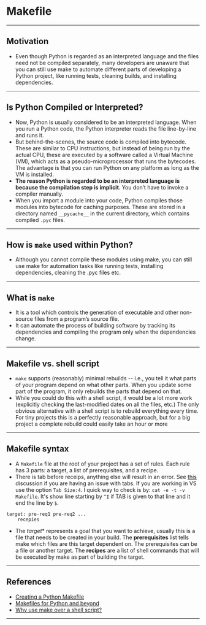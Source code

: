 # Makefile
***

## Motivation
- Even though Python is regarded as an interpreted language and the files need not be compiled separately, many developers are unaware that you can still use make to automate different parts of developing a Python project, like running tests, cleaning builds, and installing dependencies.
***

## Is Python Compiled or Interpreted?
- Now, Python is usually considered to be an interpreted language. When you run a Python code, the Python interpreter reads the file line-by-line and runs it.
- But behind-the-scenes, the source code is compiled into bytecode. These are similar to CPU instructions, but instead of being run by the actual CPU, these are executed by a software called a Virtual Machine (VM), which acts as a pseudo-microprocessor that runs the bytecodes. The advantage is that you can run Python on any platform as long as the VM is installed.
- **The reason Python is regarded to be an interpreted language is because the compilation step is implicit**. You don’t have to invoke a compiler manually.
- When you import a module into your code, Python compiles those modules into bytecode for caching purposes. These are stored in a directory named `__pycache__` in the current directory, which contains compiled `.pyc` files.
***

## How is `make` used within Python?
- Although you cannot compile these modules using make, you can still use make for automation tasks like running tests, installing dependencies, cleaning the .pyc files etc.
***

## What is `make`
- It is a tool which controls the generation of executable and other non-source files from a program’s source file.
- It can automate the process of building software by tracking its dependencies and compiling the program only when the dependencies change.
***

## Makefile vs. shell script
- `make` supports (reasonably) minimal rebuilds -- i.e., you tell it what parts of your program depend on what other parts. When you update some part of the program, it only rebuilds the parts that depend on that.
- While you could do this with a shell script, it would be a lot more work (explicitly checking the last-modified dates on all the files, etc.) The only obvious alternative with a shell script is to rebuild everything every time. For tiny projects this is a perfectly reasonable approach, but for a big project a complete rebuild could easily take an hour or more
***

## Makefile syntax
- A `Makefile` file at the root of your project has a set of rules. Each rule has 3 parts: a target, a list of prerequisites, and a recipe.
- There is tab before receips, anything else will result in an error. See [this](https://stackoverflow.com/questions/23927212/makefile2-missing-separator-stop) discussion if you are having an issue with tabs. If you are working in VS use the option `Tab Size:4`. I quick way to check is by: `cat -e -t -v  Makefile`. It's show line starting by `^I` if TAB is given to that line and it end the line by `$`.
```shell
target: pre-req1 pre-req2 ...
    recepies
```
- The *target** represents a goal that you want to achieve, usually this is a file that needs to be created in your build. The **prerequisites** list tells make which files are this target dependent on. The prerequisites can be a file or another target. The **recipes** are a list of shell commands that will be executed by make as part of building the target.
***

## References
- [Creating a Python Makefile](https://earthly.dev/blog/python-makefile/)
- [Makefiles for Python and beyond](https://medium.com/aigent/makefiles-for-python-and-beyond-5cf28349bf05)
- [Why use make over a shell script?](https://stackoverflow.com/questions/3798562/why-use-make-over-a-shell-script)
***
